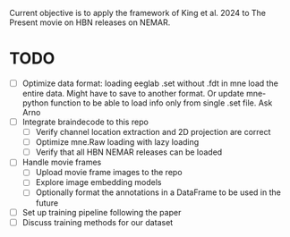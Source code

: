 Current objective is to apply the framework of King et al. 2024 to The Present movie on HBN releases on NEMAR.

# TODO
- [ ] Optimize data format: loading eeglab .set without .fdt in mne load the entire data. Might have to save to another format. Or update mne-python function to be able to load info only from single .set file. Ask Arno
- [ ] Integrate braindecode to this repo
    - [ ] Verify channel location extraction and 2D projection are correct
    - [ ] Optimize mne.Raw loading with lazy loading
    - [ ] Verify that all HBN NEMAR releases can be loaded
- [ ] Handle movie frames
    - [ ] Upload movie frame images to the repo
    - [ ] Explore image embedding models
    - [ ] Optionally format the annotations in a DataFrame to be used in the future
- [ ] Set up training pipeline following the paper
- [ ] Discuss training methods for our dataset
